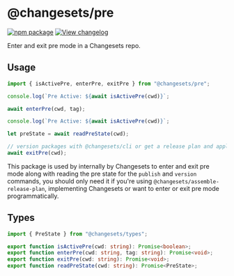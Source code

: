 # @changesets/pre

[![npm package](https://img.shields.io/npm/v/@changesets/pre)](https://npmjs.com/package/@changesets/pre)
[![View changelog](https://img.shields.io/badge/Explore%20Changelog-brightgreen)](./CHANGELOG.md)

Enter and exit pre mode in a Changesets repo.

## Usage

```ts
import { isActivePre, enterPre, exitPre } from "@changesets/pre";

console.log(`Pre Active: ${await isActivePre(cwd)}`;

await enterPre(cwd, tag);

console.log(`Pre Active: ${await isActivePre(cwd)}`;

let preState = await readPreState(cwd);

// version packages with @changesets/cli or get a release plan and apply it
await exitPre(cwd);
```

This package is used by internally by Changesets to enter and exit pre mode along with reading the pre state for the `publish` and `version` commands, you should only need it if you're using `@changesets/assemble-release-plan`, implementing Changesets or want to enter or exit pre mode programmatically.

## Types

```ts
import { PreState } from "@changesets/types";

export function isActivePre(cwd: string): Promise<boolean>;
export function enterPre(cwd: string, tag: string): Promise<void>;
export function exitPre(cwd: string): Promise<void>;
export function readPreState(cwd: string): Promise<PreState>;
```
